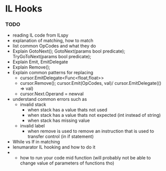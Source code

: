 # IL Hooks

### TODO
- reading IL code from ILspy
- explanation of matching, how to match
- list common OpCodes and what they do
- Explain GotoNext(); GotoNext(params bool predicate); TryGoToNext(params bool predicate);
- Explain Emit, EmitDelegate
- Explain Remove();
- Explain common patterns for replacing
  - cursor.EmitDelegate<Func<float,float>>
  - cursor.Remove(); cursor.Emit(OpCodes, val)/ cursor.EmitDelegate(() => val)
  - cursor.Next.Operand = newval
- understand common errors such as
    - invalid stack
        - when stack has a value thats not used
        - when stack has a value thats not expected (int instead of string)
        - when stack has missing value
    - invalid label
        - when remove is used to remove an instruction that is used to transfer control (in if statement)
- While vs If in matching
- Ienumarator IL hooking and how to do it
- - how to run your code mid function (will probably not be able to change value of parameters of functions tho)

